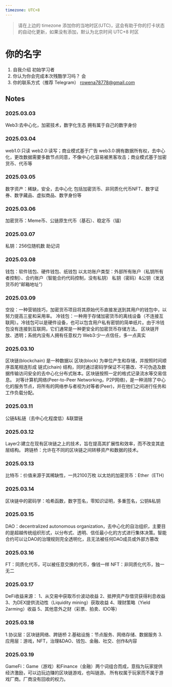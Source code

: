 ```yaml
---
timezone: UTC+8
---
```


> 请在上边的 timezone 添加你的当地时区(UTC)，这会有助于你的打卡状态的自动化更新，如果没有添加，默认为北京时间 UTC+8 时区


# 你的名字

1. 自我介绍 初始学习者
2. 你认为你会完成本次残酷学习吗？ 会
3. 你的联系方式（推荐 Telegram） rowena78778@gmail.com

## Notes

<!-- Content_START -->

### 2025.03.03

Web3:去中心化，加密技术，数字化生态
拥有属于自己的数字身份

### 2025.03.04
web1.0:只读
web2.0:读写；商业模式基于广告
web3.0:拥有数据所有权，去中心化，更改数据需要多数节点同意，不像中心化容易被黑客攻击；商业模式基于加密货币、代币等

### 2025.03.05
数字资产：稀缺，安全，去中心化
包括加密货币、非同质化代币NFT、数字证券、数字藏品、虚拟商品、数字身份等

### 2025.03.06
加密货币：Meme币、公链原生代币（基石）、稳定币（锚）

### 2025.03.07
私钥：256位随机数
助记词

### 2025.03.08
钱包：软件钱包、硬件钱包、纸钱包
以太坊账户类型：外部所有账户（私钥所有者控制）、合约账户（智能合约代码控制，没有私钥）
私钥（密码）&公钥（发送货币的“邮箱地址”）

### 2025.03.09
空投：一种营销技巧，加密货币项目将其原始代币直接发送到其用户的钱包中，以努力提高三星和采用率。
冷钱包：一种用于存储加密货币的离线设备（不连接互联网）。冷钱包可以是硬件设备，也可以包含用户私有密钥的简单纸片。由于冷钱包没有连接到互联网，它们通常是一种更安全的加密货币存储方法。
区块链开放、透明；系统内没有人拥有任意权力
Web3:少一点信任，多一点真实

### 2025.03.10
区块链(blockchain) 是一种数据以 区块(block) 为单位产生和存储，并按照时间顺序首尾相连形成 链式(chain) 结构，同时通过密码学保证不可篡改、不可伪造及数据传输访问安全的去中心化分布式账本。区块链按照一定的格式记录流水等交易信息。
对等计算机网络(Peer-to-Peer Networking，P2P网络)，是一种消除了中心化的服务节点，将所有的网络参与者视为对等者(Peer)，并在他们之间进行任务和工作负载分配。

### 2025.03.11
公链&私链（去中心化程度低）&联盟链

### 2025.03.12
Layer2:建立在现有区块链之上的技术，旨在提高其扩展性和效率，而不改变其底层结构。
跨链桥：允许在不同的区块链之间转移资产和数据的技术。

### 2025.03.13
比特币：价值来源于其稀缺性，一共2100万枚
以太坊的加密货币：Ether（ETH）

### 2025.03.14
区块链中的密码学：哈希函数，数字签名，零知识证明，多重签名，公钥&私钥

### 2025.03.15
DAO：decentralized autonomous organization，去中心化的自治组织，主要目的是超越传统组织形式，以分布式、透明、信任最小化的方式进行集体决策。智能合约可以让DAO的治理规则完全透明化，且无法被任何DAO成员或外部方篡改

### 2025.03.16
FT：同质化代币，可以被任意交换的代币，像钱一样
NFT：非同质化代币，独一无二

### 2025.03.17
DeFi收益来源：
1、从交易中获取币价波动收益
2、抵押资产存借贷获得利息收益
3、为DEX提供流动性（Liquidity mining）获取收益
4、理财策略（Yield 2arming）收益
5、其他意外之财（彩票、拍卖、IDO等）

### 2025.03.18
1.协议层：区块链网络、跨链桥
2.基础设施：节点服务、网络存储、数据服务
3.应用层：游戏，NFT，治理&DAO、钱包、金融、社交、创作&内容

### 2025.03.19
GameFi：Game（游戏）和Finance（金融）两个词组合而成，意指为玩家提供经济激励，可以边玩边赚的区块链游戏，也叫链游。
所有权属于玩家而不属于游戏厂商。厂商没有回收的权力。


<!-- Content_END -->
